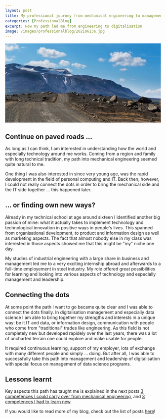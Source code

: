```yaml
---
layout: post
title: My professional journey from mechanical engineering to management of digitalisation and data science programs
categories: [ProfessionalBlog]
excerpt: How my path led me from engineering to digitalisation
image: /images/professionalblog/20210613a.jpg
---
```


![Jakob’s Professional blog](../images/professionalblog/20210613a.jpg)

## Continue on paved roads ...

As long as I can think, I am interested in understanding how the world and especially technology around me works. Coming from a region and family with long technical tradition, my path into mechanical engineering seemed quite natural to me.

One thing I was also interested in since very young age, was the rapid development in the field of personal computing and IT. Back then, however, I could not really connect the dots in order to bring the mechanical side and the IT side together ... this happened later.

## ... or finding own new ways?

Already in my technical school at age around sixteen I identified another big passion of mine: what it actually takes to implement technology and technological innovation in positive ways in people's lives. This spanned from organisational development, to product and information design as well as marketing aspects. The fact that almost nobody else in my class was interested in those aspects showed me that this might be "my" niche one day.

My studies of industrial engineering with a large share in business and management led me to a very exciting internship abroad and afterwards to a full-time employement in steel industry. My role offered great possibilities for learning and looking into various aspects of technology and especially management and leadership.

## Connecting the dots

At some point the path I want to go became quite clear and I was able to connect the dots finally. In digitalisation management and especially data science I am able to bring together my strengths and interests in a unique way: be it IT and data, or information design, communication with people who come from "traditional" trades like engineering. As this field is not completely new but developed rapidely over the last years, there was a lot of uncharted terrain one could explore and make usable for people.

It required continuous learning, support of my employer, lots of exchange with many different people and simply ... doing. But after all, I was able to successfully take this path into management and leadership of digitalisation with special focus on management of data science programs.

## Lessons learnt

Key aspects this path has taught me is explained in the next posts [3 competences I could carry over from mechanical engineering](../3_competences_I_could_carry_over_from_mechanical_engineering_to_digitalisation_and_data_science), and [3 competences I had to learn new](../3_competences_I_had_to_acquire_when_changing_from_mechanical_engineering_to_digitalisation_and_data_science).


If you would like to read more of my blog, check out the list of posts [here](../work#professional-blog)!
